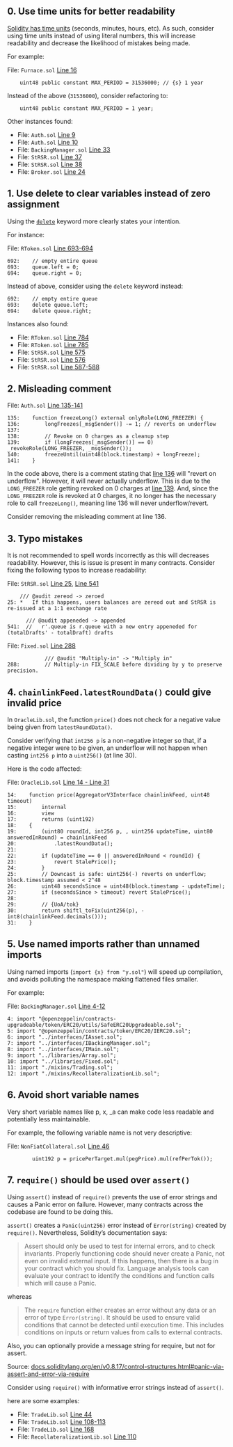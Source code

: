 ## 0. Use time units for better readability

[Solidity has time units](https://docs.soliditylang.org/en/v0.8.14/units-and-global-variables.html) (seconds, minutes, hours, etc). As such, consider using time units instead of using literal numbers, this will increase readability and decrease the likelihood of mistakes being made.

For example:

File: `Furnace.sol` [Line 16](https://github.com/reserve-protocol/protocol/blob/df7ecadc2bae74244ace5e8b39e94bc992903158/contracts/p1/Furnace.sol#L16)

```solidity
    uint48 public constant MAX_PERIOD = 31536000; // {s} 1 year
```

Instead of the above (`31536000`), consider refactoring to:

```solidity
    uint48 public constant MAX_PERIOD = 1 year;
```

Other instances found:

- File: `Auth.sol` [Line 9](https://github.com/reserve-protocol/protocol/blob/df7ecadc2bae74244ace5e8b39e94bc992903158/contracts/mixins/Auth.sol#L9)
- File: `Auth.sol` [Line 10](https://github.com/reserve-protocol/protocol/blob/df7ecadc2bae74244ace5e8b39e94bc992903158/contracts/mixins/Auth.sol#L10)
- File: `BackingManager.sol` [Line 33](https://github.com/reserve-protocol/protocol/blob/df7ecadc2bae74244ace5e8b39e94bc992903158/contracts/p1/BackingManager.sol#L33)
- File: `StRSR.sol` [Line 37](https://github.com/reserve-protocol/protocol/blob/df7ecadc2bae74244ace5e8b39e94bc992903158/contracts/p1/StRSR.sol#L37)
- File: `StRSR.sol` [Line 38](https://github.com/reserve-protocol/protocol/blob/df7ecadc2bae74244ace5e8b39e94bc992903158/contracts/p1/StRSR.sol#L38)
- File: `Broker.sol` [Line 24](https://github.com/reserve-protocol/protocol/blob/df7ecadc2bae74244ace5e8b39e94bc992903158/contracts/p1/Broker.sol#L24)

## 1. Use delete to clear variables instead of zero assignment

Using the [`delete`](https://docs.soliditylang.org/en/v0.8.17/types.html#delete) keyword more clearly states your intention.

For instance:

File: `RToken.sol` [Line 693-694](https://github.com/reserve-protocol/protocol/blob/df7ecadc2bae74244ace5e8b39e94bc992903158/contracts/p1/RToken.sol#L693-L694)

```solidity
692:    // empty entire queue
693:    queue.left = 0;
694:    queue.right = 0;
```

Instead of above, consider using the `delete` keyword instead:

```solidity
692:    // empty entire queue
693:    delete queue.left;
694:    delete queue.right;
```

Instances also found:

- File: `RToken.sol` [Line 784](https://github.com/reserve-protocol/protocol/blob/df7ecadc2bae74244ace5e8b39e94bc992903158/contracts/p1/RToken.sol#L784)
- File: `RToken.sol` [Line 785](https://github.com/reserve-protocol/protocol/blob/df7ecadc2bae74244ace5e8b39e94bc992903158/contracts/p1/RToken.sol#L785)
- File: `StRSR.sol` [Line 575](https://github.com/reserve-protocol/protocol/blob/df7ecadc2bae74244ace5e8b39e94bc992903158/contracts/p1/StRSR.sol#L575)
- File: `StRSR.sol` [Line 576](https://github.com/reserve-protocol/protocol/blob/df7ecadc2bae74244ace5e8b39e94bc992903158/contracts/p1/StRSR.sol#L576)
- File: `StRSR.sol` [Line 587-588](https://github.com/reserve-protocol/protocol/blob/df7ecadc2bae74244ace5e8b39e94bc992903158/contracts/p1/StRSR.sol#L587-L588)

## 2. Misleading comment

File: `Auth.sol` [Line 135-141](https://github.com/reserve-protocol/protocol/blob/df7ecadc2bae74244ace5e8b39e94bc992903158/contracts/mixins/Auth.sol#L135-L141)

```solidity
135:    function freezeLong() external onlyRole(LONG_FREEZER) {
136:        longFreezes[_msgSender()] -= 1; // reverts on underflow
137:
138:        // Revoke on 0 charges as a cleanup step
139:        if (longFreezes[_msgSender()] == 0) _revokeRole(LONG_FREEZER, _msgSender());
140:        freezeUntil(uint48(block.timestamp) + longFreeze);
141:    }
```

In the code above, there is a comment stating that [line 136](https://github.com/reserve-protocol/protocol/blob/df7ecadc2bae74244ace5e8b39e94bc992903158/contracts/mixins/Auth.sol#L136) will "revert on underflow". However, it will never actually underflow. This is due to the `LONG_FREEZER` role getting revoked on 0 charges at [line 139](https://github.com/reserve-protocol/protocol/blob/df7ecadc2bae74244ace5e8b39e94bc992903158/contracts/mixins/Auth.sol#L139). And, since the `LONG_FREEZER` role is revoked at 0 charges, it no longer has the necessary role to call `freezeLong()`, meaning line 136 will never underflow/revert.

Consider removing the misleading comment at line 136.

## 3. Typo mistakes

It is not recommended to spell words incorrectly as this will decreases readability. However, this is issue is present in many contracts. Consider fixing the following typos to increase readability:

File: `StRSR.sol` [Line 25](https://github.com/reserve-protocol/protocol/blob/df7ecadc2bae74244ace5e8b39e94bc992903158/contracts/p1/StRSR.sol#L25), [Line 541](https://github.com/reserve-protocol/protocol/blob/df7ecadc2bae74244ace5e8b39e94bc992903158/contracts/p1/StRSR.sol#L541)

```
    /// @audit zereod -> zeroed
25: *   If this happens, users balances are zereod out and StRSR is re-issued at a 1:1 exchange rate

      /// @audit appeneded -> appended
541:  //   r'.queue is r.queue with a new entry appeneded for (totalDrafts' - totalDraft) drafts
```

File: `Fixed.sol` [Line 288](https://github.com/reserve-protocol/protocol/blob/df7ecadc2bae74244ace5e8b39e94bc992903158/contracts/libraries/Fixed.sol#L288)

```
            /// @audit "Multiply-in" -> "Multiply in"
288:        // Multiply-in FIX_SCALE before dividing by y to preserve precision.
```

## 4. `chainlinkFeed.latestRoundData()` could give invalid price

In `OracleLib.sol`, the function `price()` does not check for a negative value being given from `latestRoundData()`.

Consider verifying that `int256 p` is a non-negative integer so that, if a negative integer were to be given, an underflow will not happen when casting `int256 p` into a `uint256()` (at line 30).

Here is the code affected:

File: `OracleLib.sol` [Line 14 - Line 31](https://github.com/reserve-protocol/protocol/blob/df7ecadc2bae74244ace5e8b39e94bc992903158/contracts/plugins/assets/OracleLib.sol#L14-L31)

```solidity
14:    function price(AggregatorV3Interface chainlinkFeed, uint48 timeout)
15:        internal
16:        view
17:        returns (uint192)
18:    {
19:        (uint80 roundId, int256 p, , uint256 updateTime, uint80 answeredInRound) = chainlinkFeed
20:            .latestRoundData();
21:
22:        if (updateTime == 0 || answeredInRound < roundId) {
23:            revert StalePrice();
24:        }
25:        // Downcast is safe: uint256(-) reverts on underflow; block.timestamp assumed < 2^48
26:        uint48 secondsSince = uint48(block.timestamp - updateTime);
27:        if (secondsSince > timeout) revert StalePrice();
28:
29:        // {UoA/tok}
30:        return shiftl_toFix(uint256(p), -int8(chainlinkFeed.decimals()));
31:    }
```

## 5. Use named imports rather than unnamed imports

Using named imports (`import {x} from "y.sol"`) will speed up compilation, and avoids polluting the namespace making flattened files smaller.

For example:

File: `BackingManager.sol` [Line 4-12](https://github1s.com/reserve-protocol/protocol/blob/df7ecadc2bae74244ace5e8b39e94bc992903158/contracts/p1/BackingManager.sol#L4-L12)

```solidity
4: import "@openzeppelin/contracts-upgradeable/token/ERC20/utils/SafeERC20Upgradeable.sol";
5: import "@openzeppelin/contracts/token/ERC20/IERC20.sol";
6: import "../interfaces/IAsset.sol";
7: import "../interfaces/IBackingManager.sol";
8: import "../interfaces/IMain.sol";
9: import "../libraries/Array.sol";
10: import "../libraries/Fixed.sol";
11: import "./mixins/Trading.sol";
12: import "./mixins/RecollateralizationLib.sol";
```

## 6. Avoid short variable names

Very short variable names like p, x, \_a can make code less readable and potentially less maintainable.

For example, the following variable name is not very descriptive:

File: `NonFiatCollateral.sol` [Line 46](https://github.com/reserve-protocol/protocol/blob/df7ecadc2bae74244ace5e8b39e94bc992903158/contracts/plugins/assets/NonFiatCollateral.sol#L46)

```solidity
        uint192 p = pricePerTarget.mul(pegPrice).mul(refPerTok());
```

## 7. `require()` should be used over `assert()`

Using `assert()` instead of `require()` prevents the use of error strings and causes a Panic error on failure. However, many contracts across the codebase are found to be doing this.

`assert()` creates a `Panic(uint256)` error instead of `Error(string)` created by `require()`. Nevertheless, Solidity’s documentation says:

> Assert should only be used to test for internal errors, and to check invariants. Properly functioning code should never create a Panic, not even on invalid external input. If this happens, then there is a bug in your contract which you should fix. Language analysis tools can evaluate your contract to identify the conditions and function calls which will cause a Panic.

whereas

> The `require` function either creates an error without any data or an error of type `Error(string)`. It should be used to ensure valid conditions that cannot be detected until execution time. This includes conditions on inputs or return values from calls to external contracts.

Also, you can optionally provide a message string for require, but not for assert.

Source: [docs.soliditylang.org/en/v0.8.17/control-structures.html#panic-via-assert-and-error-via-require](https://docs.soliditylang.org/en/v0.8.17/control-structures.html#panic-via-assert-and-error-via-require)

Consider using `require()` with informative error strings instead of `assert()`.

here are some examples:

- File: `TradeLib.sol` [Line 44](https://github.com/reserve-protocol/protocol/blob/df7ecadc2bae74244ace5e8b39e94bc992903158/contracts/p1/mixins/TradeLib.sol#L44)
- File: `TradeLib.sol` [Line 108-113](https://github.com/reserve-protocol/protocol/blob/df7ecadc2bae74244ace5e8b39e94bc992903158/contracts/p1/mixins/TradeLib.sol#L108-L113)
- File: `TradeLib.sol` [Line 168](https://github.com/reserve-protocol/protocol/blob/df7ecadc2bae74244ace5e8b39e94bc992903158/contracts/p1/mixins/TradeLib.sol#L168)
- File: `RecollateralizationLib.sol` [Line 110](https://github.com/reserve-protocol/protocol/blob/df7ecadc2bae74244ace5e8b39e94bc992903158/contracts/p1/mixins/RecollateralizationLib.sol#L110)
